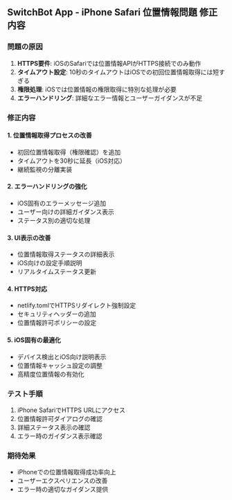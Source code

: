 ## SwitchBot App - iPhone Safari 位置情報問題 修正内容

### 問題の原因
1. **HTTPS要件**: iOSのSafariでは位置情報APIがHTTPS接続でのみ動作
2. **タイムアウト設定**: 10秒のタイムアウトはiOSでの初回位置情報取得には短すぎる
3. **権限処理**: iOSでは位置情報の権限取得に特別な処理が必要
4. **エラーハンドリング**: 詳細なエラー情報とユーザーガイダンスが不足

### 修正内容

#### 1. 位置情報取得プロセスの改善
- 初回位置情報取得（権限確認）を追加
- タイムアウトを30秒に延長（iOS対応）
- 継続監視の分離実装

#### 2. エラーハンドリングの強化
- iOS固有のエラーメッセージ追加
- ユーザー向けの詳細ガイダンス表示
- ステータス別の適切な処理

#### 3. UI表示の改善
- 位置情報取得ステータスの詳細表示
- iOS向けの設定手順説明
- リアルタイムステータス更新

#### 4. HTTPS対応
- netlify.tomlでHTTPSリダイレクト強制設定
- セキュリティヘッダーの追加
- 位置情報許可ポリシーの設定

#### 5. iOS固有の最適化
- デバイス検出とiOS向け説明表示
- 位置情報キャッシュ設定の調整
- 高精度位置情報の有効化

### テスト手順
1. iPhone SafariでHTTPS URLにアクセス
2. 位置情報許可ダイアログの確認
3. 詳細ステータス表示の確認
4. エラー時のガイダンス表示確認

### 期待効果
- iPhoneでの位置情報取得成功率向上
- ユーザーエクスペリエンスの改善
- エラー時の適切なガイダンス提供
